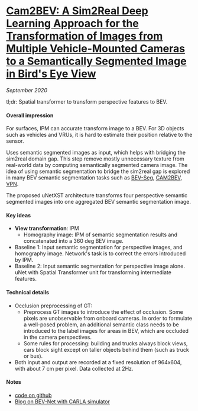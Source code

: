 # [Cam2BEV: A Sim2Real Deep Learning Approach for the Transformation of Images from Multiple Vehicle-Mounted Cameras to a Semantically Segmented Image in Bird's Eye View](https://arxiv.org/abs/2005.04078)

_September 2020_

tl;dr: Spatial transformer to transform perspective features to BEV.

#### Overall impression
For surfaces, IPM can accurate transform image to a BEV. For 3D objects such as vehicles and VRUs, it is hard to estimate their position relative to the sensor. 

Uses semantic segmented images as input, which helps with bridging the sim2real domain gap. This step remove mostly unnecessary texture from real-world data by computing semantically segmented camera image. The idea of using semantic segmentation to bridge the sim2real gap is explored in many BEV semantic segmentation tasks such as [BEV-Seg](bev_seg.md), [CAM2BEV](cam2bev.md), [VPN](vpn.md).

The proposed uNetXST architecture transforms four perspective semantic segmented images into one aggregated BEV semantic segmentation image.

#### Key ideas
- **View transformation**: IPM
	- Homography image: IPM of semantic segmentation results and concatenated into a 360 deg BEV image.
- Baseline 1: Input semantic segmentation for perspective images, and homography image. Network's task is to correct the errors introduced by IPM.
- Baseline 2: Input semantic segmentation for perspective image alone. uNet with Spatial Transformer unit for transforming intermediate features.


#### Technical details
- Occlusion preprocessing of GT: 
	- Preprocess GT images to introduce the effect of occlusion. Some pixels are unobservable from onboard cameras. In order to formulate a well-posed problem, an additional semantic class needs to be introduced to the label images for areas in BEV, which are occluded in the camera perspectives.
	- Some rules for processing: building and trucks always block views, cars block sight except on taller objects behind them (such as truck or bus).
- Both input and output are recorded at a fixed resolution of 964x604, with about 7 cm per pixel. Data collected at 2Hz.

#### Notes
- [code on github](https://github.com/ika-rwth-aachen/Cam2BEV)
- [Blog on BEV-Net with CARLA simulator](https://medium.com/asap-report/from-semantic-segmentation-to-semantic-birds-eye-view-in-the-carla-simulator-1e636741af3f)

